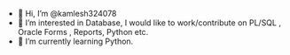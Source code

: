 - 👋 Hi, I’m @kamlesh324078
- 👀 I’m interested in Database, I would like to work/contribute on PL/SQL , Oracle Forms , Reports, Python etc.
- 🌱 I’m currently learning Python.

<!---
kamlesh324078/kamlesh324078 is a ✨ special ✨ repository because its `README.md` (this file) appears on your GitHub profile.
You can click the Preview link to take a look at your changes.
--->
